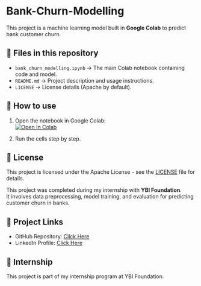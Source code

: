 # Bank-Churn-Modelling

This project is a machine learning model built in **Google Colab** to predict bank customer churn.  

## 📂 Files in this repository
- `bank_churn_modelling.ipynb` → The main Colab notebook containing code and model.  
- `README.md` → Project description and usage instructions.  
- `LICENSE` → License details (Apache by default).  

## 🚀 How to use
1. Open the notebook in Google Colab:  
   [![Open In Colab](https://colab.research.google.com/assets/colab-badge.svg)](https://colab.research.google.com/github/yourusername/bank_churn_modeeeling/blob/main/bank_churn_modeeeling.ipynb)  

2. Run the cells step by step.  

## 📜 License
This project is licensed under the Apache License - see the [LICENSE](LICENSE) file for details.

This project was completed during my internship with **YBI Foundation**.  
It involves data preprocessing, model training, and evaluation for predicting customer churn in banks.

## 🔗 Project Links
- GitHub Repository: [Click Here](https://github.com/nadeem-001/Bank-Churn-Modelling)
- LinkedIn Profile: [Click Here](https://www.linkedin.com/in/YOUR-LINKEDIN-USERNAME/)  

## 📌 Internship
This project is part of my internship program at YBI Foundation.

